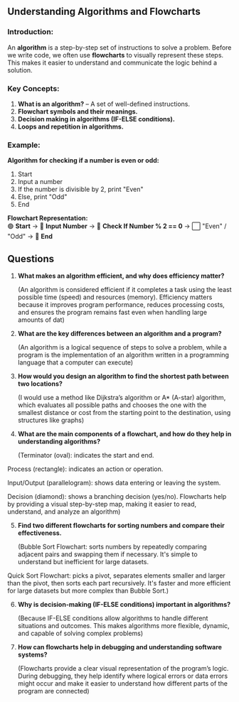 
## **Understanding Algorithms and Flowcharts**  
### **Introduction:**  
An **algorithm** is a step-by-step set of instructions to solve a problem. Before we write code, we often use **flowcharts** to visually represent these steps. This makes it easier to understand and communicate the logic behind a solution.

### **Key Concepts:**  
1. **What is an algorithm?** – A set of well-defined instructions.  
2. **Flowchart symbols and their meanings.**  
3. **Decision making in algorithms (IF-ELSE conditions).**  
4. **Loops and repetition in algorithms.**  

### **Example:**  
**Algorithm for checking if a number is even or odd:**  
1. Start  
2. Input a number  
3. If the number is divisible by 2, print "Even"  
4. Else, print "Odd"  
5. End  

**Flowchart Representation:**  
🟢 **Start** → 🔷 **Input Number** → 🔲 **Check If Number % 2 == 0** → ⬜ "Even" / "Odd" → 🔴 **End**

## Questions
1. **What makes an algorithm efficient, and why does efficiency matter?**  

    (An algorithm is considered efficient if it completes a task using the least possible time (speed) and resources (memory). Efficiency matters because it improves program performance, reduces processing costs, and ensures the program remains fast even when handling large amounts of dat)

2. **What are the key differences between an algorithm and a program?**  

    (An algorithm is a logical sequence of steps to solve a problem, while a program is the implementation of an algorithm written in a programming language that a computer can execute)

3. **How would you design an algorithm to find the shortest path between two locations?**  

    (I would use a method like Dijkstra’s algorithm or A* (A-star) algorithm, which evaluates all possible paths and chooses the one with the smallest distance or cost from the starting point to the destination, using structures like graphs)

4. **What are the main components of a flowchart, and how do they help in understanding algorithms?**  

    (Terminator (oval): indicates the start and end.

Process (rectangle): indicates an action or operation.

Input/Output (parallelogram): shows data entering or leaving the system.

Decision (diamond): shows a branching decision (yes/no).
Flowcharts help by providing a visual step-by-step map, making it easier to read, understand, and analyze an algorithm)

5. **Find two different flowcharts for sorting numbers and compare their effectiveness.**  

    (Bubble Sort Flowchart: sorts numbers by repeatedly comparing adjacent pairs and swapping them if necessary. It's simple to understand but inefficient for large datasets.

Quick Sort Flowchart: picks a pivot, separates elements smaller and larger than the pivot, then sorts each part recursively. It's faster and more efficient for large datasets but more complex than Bubble Sort.)

6. **Why is decision-making (IF-ELSE conditions) important in algorithms?**  

    (Because IF-ELSE conditions allow algorithms to handle different situations and outcomes. This makes algorithms more flexible, dynamic, and capable of solving complex problems)

7. **How can flowcharts help in debugging and understanding software systems?**  

    (Flowcharts provide a clear visual representation of the program’s logic. During debugging, they help identify where logical errors or data errors might occur and make it easier to understand how different parts of the program are connected)